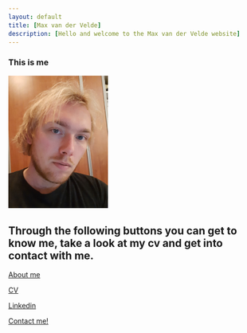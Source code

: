 ```yaml
---
layout: default
title: [Max van der Velde]
description: [Hello and welcome to the Max van der Velde website]
---
```

### This is me
<img src="Picture.jpg" width="200"/>


## Through the following buttons you can get to know me, take a look at my cv and get into contact with me.

[About me](https://maxvandervelde.github.io/About%20me/me) 


[CV](https://maxvandervelde.github.io/CV/CV)  


[Linkedin](https://www.linkedin.com/in/max-van-der-velde-9a6990121/)


[Contact me!](mailto:m.e.vandervelde@uu.nl)
